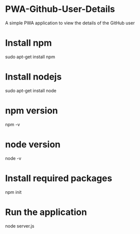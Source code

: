 # PWA-Github-User-Details
A simple PWA application to view the details of the GitHub user

# Install npm
sudo apt-get install npm

# Install nodejs
sudo apt-get install node

# npm version
npm -v

# node version
node -v

# Install required packages
npm init

# Run the application 
node server.js
